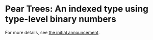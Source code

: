 # Pear Trees: An indexed type using type-level binary numbers

For more details, see [the initial announcement](./doc/ANNOUNCE.md).

